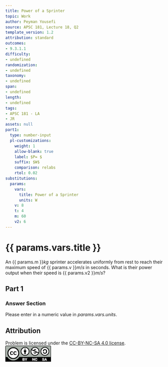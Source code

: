 ```yaml
---
title: Power of a Sprinter
topic: Work
author: Peyman Yousefi
source: APSC 181, Lecture 18, Q2
template_version: 1.2
attribution: standard
outcomes:
- 9.3.1.1
difficulty:
- undefined
randomization:
- undefined
taxonomy:
- undefined
span:
- undefined
length:
- undefined
tags:
- APSC 181 - LA
- JR
assets: null
part1:
  type: number-input
  pl-customizations:
    weight: 1
    allow-blank: true
    label: $P= $
    suffix: $W$
    comparison: relabs
    rtol: 0.02
substitutions:
  params:
    vars:
      title: Power of a Sprinter
      units: W
    v: 8
    t: 4
    m: 60
    v2: 6
---
```

# {{ params.vars.title }}
An {{ params.m }}$kg$ sprinter accelerates uniformly from rest to reach their maximum speed of {{ params.v }}$m/s$ in  seconds.
What is their power output when their speed is {{ params.v2 }}$m/s$?

## Part 1

### Answer Section

Please enter in a numeric value in ${{ params.vars.units }}$.

## Attribution

Problem is licensed under the [CC-BY-NC-SA 4.0 license](https://creativecommons.org/licenses/by-nc-sa/4.0/).<br> ![The Creative Commons 4.0 license requiring attribution-BY, non-commercial-NC, and share-alike-SA license.](https://raw.githubusercontent.com/firasm/bits/master/by-nc-sa.png)